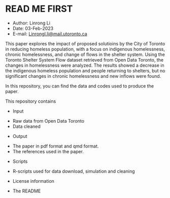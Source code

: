 # READ ME FIRST

* Author: Linrong Li
* Date: 03-Feb-2023
* E-mail: Linrongl.li@mail.utoronto.ca

This paper explores the impact of proposed solutioins by the City of Toronto in reducing homeless population, with a focus on indigenous homelessness, chronic homelessness, and change of flows in the shelter system. Using the Toronto Shelter System Flow dataset retrieved from Open Data Toronto, the changes in homelessness were analyzed. The results showed a decrease in the indigenous homeless population and people returning to shelters, but no significant changes in chronic homelessness and new inflows were found.

In this repository, you can find the data and codes used to produce the paper.

This repository contains

* Input 
+ Raw data from Open Data Toronto
+ Data cleaned

* Output
+ The paper in pdf format and qmd format.
+ The references used in the paper.

* Scripts
+ R-scripts used for data download, simulation and cleaning

* License information

* The README
